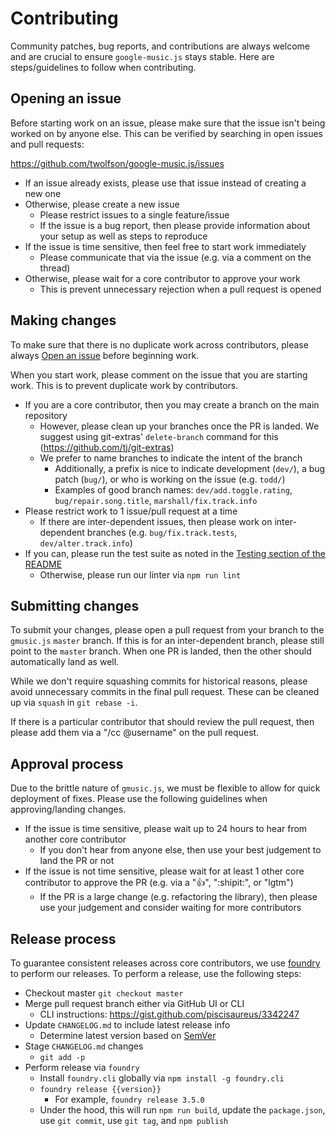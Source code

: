 # Contributing
Community patches, bug reports, and contributions are always welcome and are crucial to ensure `google-music.js` stays stable. Here are steps/guidelines to follow when contributing.

## Opening an issue
Before starting work on an issue, please make sure that the issue isn't being worked on by anyone else. This can be verified by searching in open issues and pull requests:

https://github.com/twolfson/google-music.js/issues

- If an issue already exists, please use that issue instead of creating a new one
- Otherwise, please create a new issue
    - Please restrict issues to a single feature/issue
    - If the issue is a bug report, then please provide information about your setup as well as steps to reproduce
- If the issue is time sensitive, then feel free to start work immediately
    - Please communicate that via the issue (e.g. via a comment on the thread)
- Otherwise, please wait for a core contributor to approve your work
    - This is prevent unnecessary rejection when a pull request is opened

## Making changes
To make sure that there is no duplicate work across contributors, please always [Open an issue][] before beginning work.

[Open an issue]: #opening-an-issue

When you start work, please comment on the issue that you are starting work. This is to prevent duplicate work by contributors.

- If you are a core contributor, then you may create a branch on the main repository
    - However, please clean up your branches once the PR is landed. We suggest using git-extras' `delete-branch` command for this (https://github.com/tj/git-extras)
    - We prefer to name branches to indicate the intent of the branch
        - Additionally, a prefix is nice to indicate development (`dev/`), a bug patch (`bug/`), or who is working on the issue (e.g. `todd/`)
        - Examples of good branch names: `dev/add.toggle.rating`, `bug/repair.song.title`, `marshall/fix.track.info`
- Please restrict work to 1 issue/pull request at a time
    - If there are inter-dependent issues, then please work on inter-dependent branches (e.g. `bug/fix.track.tests`, `dev/alter.track.info`)
- If you can, please run the test suite as noted in the [Testing section of the README][testing-readme]
    - Otherwise, please run our linter via `npm run lint`

[testing-readme]: /README.md#testing

## Submitting changes
To submit your changes, please open a pull request from your branch to the `gmusic.js` `master` branch. If this is for an inter-dependent branch, please still point to the `master` branch. When one PR is landed, then the other should automatically land as well.

While we don't require squashing commits for historical reasons, please avoid unnecessary commits in the final pull request. These can be cleaned up via `squash` in `git rebase -i`.

If there is a particular contributor that should review the pull request, then please add them via a "/cc @username" on the pull request.

## Approval process
Due to the brittle nature of `gmusic.js`, we must be flexible to allow for quick deployment of fixes. Please use the following guidelines when approving/landing changes.

- If the issue is time sensitive, please wait up to 24 hours to hear from another core contributor
    - If you don't hear from anyone else, then use your best judgement to land the PR or not
- If the issue is not time sensitive, please wait for at least 1 other core contributor to approve the PR (e.g. via a ":+1:", ":shipit:", or "lgtm")
    - If the PR is a large change (e.g. refactoring the library), then please use your judgement and consider waiting for more contributors

## Release process
To guarantee consistent releases across core contributors, we use [foundry][] to perform our releases. To perform a release, use the following steps:

- Checkout master `git checkout master`
- Merge pull request branch either via GitHub UI or CLI
    - CLI instructions: https://gist.github.com/piscisaureus/3342247
- Update `CHANGELOG.md` to include latest release info
    - Determine latest version based on [SemVer][]
- Stage `CHANGELOG.md` changes
    - `git add -p`
- Perform release via `foundry`
    - Install `foundry.cli` globally via `npm install -g foundry.cli`
    - `foundry release {{version}}`
        - For example, `foundry release 3.5.0`
    - Under the hood, this will run `npm run build`, update the `package.json`, use `git commit`, use `git tag`, and `npm publish`

[foundry]: https://github.com/twolfson/foundry
[SemVer]: http://semver.org/

